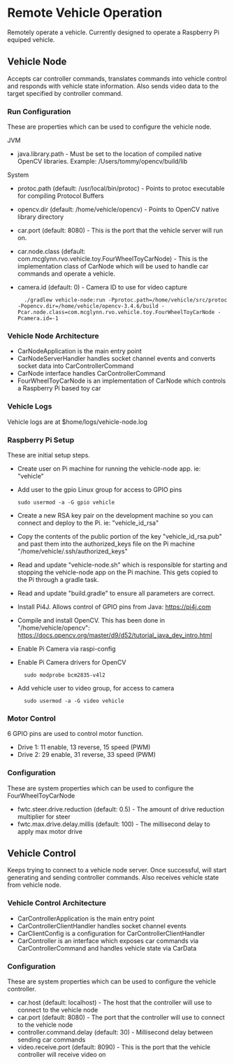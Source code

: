 # Remote Vehicle Operation
Remotely operate a vehicle. Currently designed to operate a Raspberry Pi equiped vehicle.

## Vehicle Node
Accepts car controller commands, translates commands into vehicle control and responds with vehicle state information. Also sends video data to the target specified by controller command.

### Run Configuration
These are properties which can be used to configure the vehicle node.

JVM
* java.library.path - Must be set to the location of compiled native OpenCV libraries. Example: /Users/tommy/opencv/build/lib

System
* protoc.path (default: /usr/local/bin/protoc) - Points to protoc executable for compiling Protocol Buffers
* opencv.dir (default: /home/vehicle/opencv) - Points to OpenCV native library directory
* car.port (default: 8080) - This is the port that the vehicle server will run on.
* car.node.class (default: com.mcglynn.rvo.vehicle.toy.FourWheelToyCarNode) - This is the implementation class of CarNode which will be used to handle car commands and operate a vehicle.
* camera.id (default: 0) - Camera ID to use for video capture

        ./gradlew vehicle-node:run -Pprotoc.path=/home/vehicle/src/protoc -Popencv.dir=/home/vehicle/opencv-3.4.6/build -Pcar.node.class=com.mcglynn.rvo.vehicle.toy.FourWheelToyCarNode -Pcamera.id=-1


### Vehicle Node Architecture

* CarNodeApplication is the main entry point
* CarNodeServerHandler handles socket channel events and converts socket data into CarControllerCommand
* CarNode interface handles CarControllerCommand
* FourWheelToyCarNode is an implementation of CarNode which controls a Raspberry Pi based toy car

### Vehicle Logs
Vehicle logs are at $home/logs/vehicle-node.log

### Raspberry Pi Setup
These are initial setup steps.

* Create user on Pi machine for running the vehicle-node app. ie: "vehicle"
* Add user to the gpio Linux group for access to GPIO pins

      sudo usermod -a -G gpio vehicle
    
* Create a new RSA key pair on the development machine so you can connect and deploy to the Pi. ie: "vehicle_id_rsa"
* Copy the contents of the public portion of the key "vehicle_id_rsa.pub" and past them into the authorized_keys file on the Pi machine "/home/vehicle/.ssh/authorized_keys"
* Read and update "vehicle-node.sh" which is responsible for starting and stopping the vehicle-node app on the Pi machine. This gets copied to the Pi through a gradle task.
* Read and update "build.gradle" to ensure all parameters are correct.
* Install Pi4J. Allows control of GPIO pins from Java: https://pi4j.com
* Compile and install OpenCV. This has been done in "/home/vehicle/opencv": https://docs.opencv.org/master/d9/d52/tutorial_java_dev_intro.html
* Enable Pi Camera via raspi-config
* Enable Pi Camera drivers for OpenCV

        sudo modprobe bcm2835-v4l2
* Add vehicle user to video group, for access to camera

        sudo usermod -a -G video vehicle

### Motor Control
6 GPIO pins are used to control motor function.

* Drive 1: 11 enable, 13 reverse, 15 speed (PWM)
* Drive 2: 29 enable, 31 reverse, 33 speed (PWM)

### Configuration
These are system properties which can be used to configure the FourWheelToyCarNode

* fwtc.steer.drive.reduction (default: 0.5) - The amount of drive reduction multiplier for steer
* fwtc.max.drive.delay.millis (default: 100) - The millisecond delay to apply max motor drive


## Vehicle Control
Keeps trying to connect to a vehicle node server. Once successful, will start generating and sending controller commands. Also receives vehicle state from vehicle node.

### Vehicle Control Architecture

* CarControllerApplication is the main entry point
* CarControllerClientHandler handles socket channel events
* CarClientConfig is a configuration for CarControllerClientHandler
* CarController is an interface which exposes car commands via CarControllerCommand and handles vehicle state via CarData

### Configuration
These are system properties which can be used to configure the vehicle controller.

* car.host (default: localhost) - The host that the controller will use to connect to the vehicle node
* car.port (default: 8080) - The port that the controller will use to connect to the vehicle node
* controller.command.delay (default: 30) - Millisecond delay between sending car commands
* video.receive.port (default: 8090) - This is the port that the vehicle controller will receive video on
